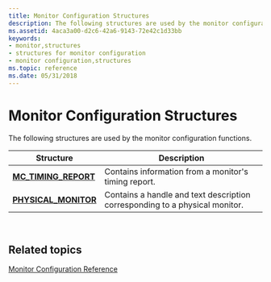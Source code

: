 ```yaml
---
title: Monitor Configuration Structures
description: The following structures are used by the monitor configuration functions.
ms.assetid: 4aca3a00-d2c6-42a6-9143-72e42c1d33bb
keywords:
- monitor,structures
- structures for monitor configuration
- monitor configuration,structures
ms.topic: reference
ms.date: 05/31/2018
---
```


# Monitor Configuration Structures

The following structures are used by the monitor configuration functions.



| Structure                                      | Description                                                                 |
|------------------------------------------------|-----------------------------------------------------------------------------|
| [**MC\_TIMING\_REPORT**](/windows/desktop/api/LowLevelMonitorConfigurationAPI/ns-lowlevelmonitorconfigurationapi-mc_timing_report) | Contains information from a monitor's timing report.                        |
| [**PHYSICAL\_MONITOR**](/windows/desktop/api/PhysicalMonitorEnumerationAPI/ns-physicalmonitorenumerationapi-physical_monitor)  | Contains a handle and text description corresponding to a physical monitor. |



 

## Related topics

<dl> <dt>

[Monitor Configuration Reference](monitor-configuration-reference.md)
</dt> </dl>

 

 




